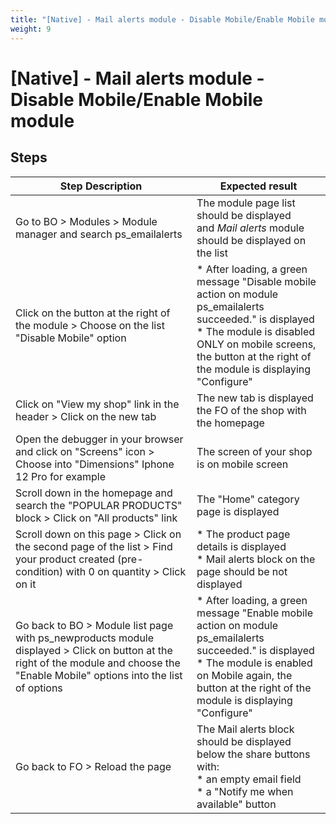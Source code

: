 ```yaml
---
title: "[Native] - Mail alerts module - Disable Mobile/Enable Mobile module"
weight: 9
---
```


# [Native] - Mail alerts module - Disable Mobile/Enable Mobile module
## Steps
| Step Description | Expected result |
| ----- | ----- |
| Go to BO > Modules > Module manager and search ps_emailalerts | The module page list should be displayed and *Mail alerts* module should be displayed on the list |
| Click on the button at the right of the module > Choose on the list "Disable Mobile" option | * After loading, a green message "Disable mobile action on module ps_emailalerts succeeded." is displayed<br> * The module is disabled ONLY on mobile screens, the button at the right of the module is displaying "Configure" |
| Click on "View my shop" link in the header > Click on the new tab | The new tab is displayed the FO of the shop with the homepage |
| Open the debugger in your browser and click on "Screens" icon > Choose into "Dimensions" Iphone 12 Pro for example | The screen of your shop is on mobile screen |
| Scroll down in the homepage and search the "POPULAR PRODUCTS" block > Click on "All products" link | The "Home" category page is displayed |
| Scroll down on this page > Click on the second page of the list > Find your product created (pre-condition) with 0 on quantity > Click on it | * The product page details is displayed<br> * Mail alerts block on the page should be not displayed |
| Go back to BO > Module list page with ps_newproducts module displayed > Click on button at the right of the module and choose the "Enable Mobile" options into the list of options | * After loading, a green message "Enable mobile action on module ps_emailalerts succeeded." is displayed<br> * The module is enabled on Mobile again, the button at the right of the module is displaying "Configure" |
| Go back to FO > Reload the page | The Mail alerts block should be displayed below the share buttons with:<br> * an empty email field<br> * a "Notify me when available" button |
